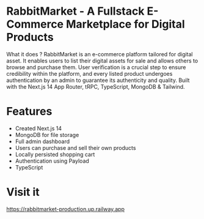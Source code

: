 # RabbitMarket - A Fullstack E-Commerce Marketplace for Digital Products

What it does ?
RabbitMarket is an e-commerce platform tailored for digital asset. It enables users to list their digital assets for sale and allows others to browse and purchase them. User verification is a crucial step to ensure credibility within the platform, and every listed product undergoes authentication by an admin to guarantee its authenticity and quality. Built with the Next.js 14 App Router, tRPC, TypeScript, MongoDB & Tailwind.

# Features

- Created Next.js 14
- MongoDB for file storage
- Full admin dashboard
- Users can purchase and sell their own products
- Locally persisted shopping cart
- Authentication using Payload
- TypeScript

# Visit it
https://rabbitmarket-production.up.railway.app
